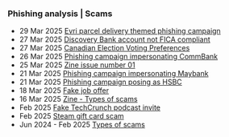 ### Phishing analysis | Scams

- 29 Mar 2025 [Evri parcel delivery themed phishing campaign](https://github.com/thequietlife/phishing-analysis/blob/43ee69a1c7858301a371a56d4d795c08f95246e7/Evri%20parcel%20delivery%20phishing%20campaign.md)
- 27 Mar 2025 [Discovery Bank account not FICA compliant](https://github.com/thequietlife/phishing-analysis/blob/f514b03c78e704fdfdb50cbc7fb1bd9e1947d77a/Discovery%20Bank%20account%20not%20FICA%20compliant.md)
- 27 Mar 2025 [Canadian Election Voting Preferences](https://github.com/thequietlife/phishing-analysis/blob/1d337775f1cfcd73d1f2d3ef7c67cac97d7afbba/Canadian%20Election%20Voting%20Preferences.md)
- 26 Mar 2025 [Phishing campaign impersonating CommBank](https://github.com/thequietlife/phishing-analysis/blob/57e101185dd58887c997d46ffad5d8c5effc34d7/Phishing%20campaign%20impersonating%20CBA.md)
- 25 Mar 2025 [Zine issue number 01](https://github.com/thequietlife/phishing-analysis/blob/1126a930a91bcde9044482c1268d3029335cbc5a/images/zine%20issue%2001.png)
- 21 Mar 2025 [Phishing campaign impersonating Maybank](https://github.com/thequietlife/phishing-analysis/blob/7df828150e54acbc484292a1413707401d3eec8c/Phishing%20campaign%20impersonating%20Maybank.md)
- 21 Mar 2025 [Phishing campaign posing as HSBC](https://github.com/thequietlife/phishing-analysis/blob/7a1423d536f332d8bf9d6e047b17ad7917747515/Phishing%20campaign%20posing%20as%20HSBC.md)
- 18 Mar 2025 [Fake job offer](https://github.com/thequietlife/phishing-analysis/blob/f6389ca8fdcbee4835b25124e55c1549d78abb39/fake%20job%20offer.md)
- 16 Mar 2025 [Zine - Types of scams](https://github.com/thequietlife/phishing-analysis/blob/904a6888b055ae92ec68724fb128f7b110694536/images/zine%2000.jpeg)
- Feb 2025 [Fake TechCrunch podcast invite](https://github.com/thequietlife/phishing-analysis/blob/main/fake%20TechCrunch%20podcast%20invite.md) 
- Feb 2025 [Steam gift card scam](https://github.com/thequietlife/phishing-analysis/blob/0e70b81b6fcb7ea2958986c3c997b5ef73426a1c/steam%20gift%20card.md)
- Jun 2024 - Feb 2025 [Types of scams](https://github.com/thequietlife/phishing-analysis/blob/b679b6cd6b2a92768113bf9ced381f486cd5b593/types%20scams.md)

